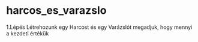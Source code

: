 # harcos_es_varazslo

1.Lépés
  Létrehozunk egy Harcost és egy Varázslót megadjuk, hogy  mennyi a kezdeti értékük 
